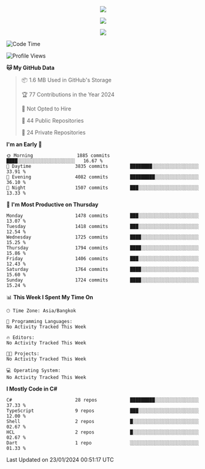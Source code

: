 <p align="center">
  <a href="say-hi.gif"> 
    <img align="center" src="say-hi.gif"/>
  </a>
</p>
<p align="center">
  <a href="https://github.com/htthinh1999">
    <img align="center" src="https://github-readme-stats-kappa-pink.vercel.app/api?username=htthinh1999&show_icons=true&count_private=true&theme=dracula"/>
  </a>
</p>
<p align="center">
  <a href="https://github.com/htthinh1999">
    <img src="https://github-readme-stats-kappa-pink.vercel.app/api/top-langs/?username=htthinh1999&layout=compact&langs_count=6&count_private=true&hide=tsql,hlsl,glsl,shaderlab&theme=dracula"/>
  </a>
</p>

<!--START_SECTION:waka-->
![Code Time](http://img.shields.io/badge/Code%20Time-0%20secs-blue)

![Profile Views](http://img.shields.io/badge/Profile%20Views-0-blue)

**🐱 My GitHub Data** 

> 📦 1.6 MB Used in GitHub's Storage 
 > 
> 🏆 77 Contributions in the Year 2024
 > 
> 🚫 Not Opted to Hire
 > 
> 📜 44 Public Repositories 
 > 
> 🔑 24 Private Repositories 
 > 
**I'm an Early 🐤** 

```text
🌞 Morning                1885 commits        ████░░░░░░░░░░░░░░░░░░░░░   16.67 % 
🌆 Daytime                3835 commits        ████████░░░░░░░░░░░░░░░░░   33.91 % 
🌃 Evening                4082 commits        █████████░░░░░░░░░░░░░░░░   36.10 % 
🌙 Night                  1507 commits        ███░░░░░░░░░░░░░░░░░░░░░░   13.33 % 
```
📅 **I'm Most Productive on Thursday** 

```text
Monday                   1478 commits        ███░░░░░░░░░░░░░░░░░░░░░░   13.07 % 
Tuesday                  1418 commits        ███░░░░░░░░░░░░░░░░░░░░░░   12.54 % 
Wednesday                1725 commits        ████░░░░░░░░░░░░░░░░░░░░░   15.25 % 
Thursday                 1794 commits        ████░░░░░░░░░░░░░░░░░░░░░   15.86 % 
Friday                   1406 commits        ███░░░░░░░░░░░░░░░░░░░░░░   12.43 % 
Saturday                 1764 commits        ████░░░░░░░░░░░░░░░░░░░░░   15.60 % 
Sunday                   1724 commits        ████░░░░░░░░░░░░░░░░░░░░░   15.24 % 
```


📊 **This Week I Spent My Time On** 

```text
🕑︎ Time Zone: Asia/Bangkok

💬 Programming Languages: 
No Activity Tracked This Week

🔥 Editors: 
No Activity Tracked This Week

🐱‍💻 Projects: 
No Activity Tracked This Week

💻 Operating System: 
No Activity Tracked This Week
```

**I Mostly Code in C#** 

```text
C#                       28 repos            █████████░░░░░░░░░░░░░░░░   37.33 % 
TypeScript               9 repos             ███░░░░░░░░░░░░░░░░░░░░░░   12.00 % 
Shell                    2 repos             █░░░░░░░░░░░░░░░░░░░░░░░░   02.67 % 
HCL                      2 repos             █░░░░░░░░░░░░░░░░░░░░░░░░   02.67 % 
Dart                     1 repo              ░░░░░░░░░░░░░░░░░░░░░░░░░   01.33 % 
```




 Last Updated on 23/01/2024 00:51:17 UTC
<!--END_SECTION:waka-->
